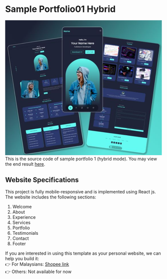 # Sample Portfolio01 Hybrid
![Website Preview](https://github.com/techhypes/sample-portfolio01-hybrid/blob/sample-portfolio01-hybrid/src/assets/cyan-dark2.jpg?raw=true)    
This is the source code of sample portfolio 1 (hybrid mode). You may view the end result [here](https://techhypes.github.io/sample-portfolio01-hybrid/).

## Website Specifications
This project is fully mobile-responsive and is implemented using React js. The website includes the following sections:
1. Welcome
2. About
3. Experience
4. Services
5. Portfolio
6. Testimonials
7. Contact
8. Footer

If you are interested in using this template as your personal website, we can help you build it:    
👉 For Malaysians: [Shopee link](https://shopee.com.my/)    
👉 Others: Not available for now
